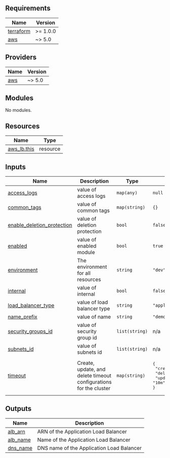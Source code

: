 <!-- BEGINNING OF PRE-COMMIT-TERRAFORM DOCS HOOK -->
## Requirements

| Name | Version |
|------|---------|
| <a name="requirement_terraform"></a> [terraform](#requirement\_terraform) | >= 1.0.0 |
| <a name="requirement_aws"></a> [aws](#requirement\_aws) | ~> 5.0 |

## Providers

| Name | Version |
|------|---------|
| <a name="provider_aws"></a> [aws](#provider\_aws) | ~> 5.0 |

## Modules

No modules.

## Resources

| Name | Type |
|------|------|
| [aws_lb.this](https://registry.terraform.io/providers/hashicorp/aws/latest/docs/resources/lb) | resource |

## Inputs

| Name | Description | Type | Default | Required |
|------|-------------|------|---------|:--------:|
| <a name="input_access_logs"></a> [access\_logs](#input\_access\_logs) | value of access logs | `map(any)` | `null` | no |
| <a name="input_common_tags"></a> [common\_tags](#input\_common\_tags) | value of common tags | `map(string)` | `{}` | no |
| <a name="input_enable_deletion_protection"></a> [enable\_deletion\_protection](#input\_enable\_deletion\_protection) | value of deletion protection | `bool` | `false` | no |
| <a name="input_enabled"></a> [enabled](#input\_enabled) | value of enabled module | `bool` | `true` | no |
| <a name="input_environment"></a> [environment](#input\_environment) | The environment for all resources | `string` | `"dev"` | no |
| <a name="input_internal"></a> [internal](#input\_internal) | value of internal | `bool` | `false` | no |
| <a name="input_load_balancer_type"></a> [load\_balancer\_type](#input\_load\_balancer\_type) | value of load balancer type | `string` | `"application"` | no |
| <a name="input_name_prefix"></a> [name\_prefix](#input\_name\_prefix) | value of name | `string` | `"demo"` | no |
| <a name="input_security_groups_id"></a> [security\_groups\_id](#input\_security\_groups\_id) | value of security group id | `list(string)` | n/a | yes |
| <a name="input_subnets_id"></a> [subnets\_id](#input\_subnets\_id) | value of subnets id | `list(string)` | n/a | yes |
| <a name="input_timeout"></a> [timeout](#input\_timeout) | Create, update, and delete timeout configurations for the cluster | `map(string)` | <pre>{<br>  "create": "10m",<br>  "delete": "10m",<br>  "update": "10m"<br>}</pre> | no |

## Outputs

| Name | Description |
|------|-------------|
| <a name="output_alb_arn"></a> [alb\_arn](#output\_alb\_arn) | ARN of the Application Load Balancer |
| <a name="output_alb_name"></a> [alb\_name](#output\_alb\_name) | Name of the Application Load Balancer |
| <a name="output_dns_name"></a> [dns\_name](#output\_dns\_name) | DNS name of the Application Load Balancer |
<!-- END OF PRE-COMMIT-TERRAFORM DOCS HOOK -->
